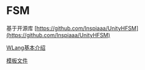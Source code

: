 # FSM

基于开源库
[https://github.com/Inspiaaa/UnityHFSM](https://github.com/Inspiaaa/UnityHFSM)

[WLang基本介绍](../../Runtime/README.md)

[模板文件](Template.wl)
